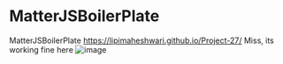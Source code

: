 # MatterJSBoilerPlate
MatterJSBoilerPlate
https://lipimaheshwari.github.io/Project-27/
Miss, its working fine here
![image](https://user-images.githubusercontent.com/74184843/117834463-cf6f1680-b294-11eb-91a6-e6adae191199.png)

